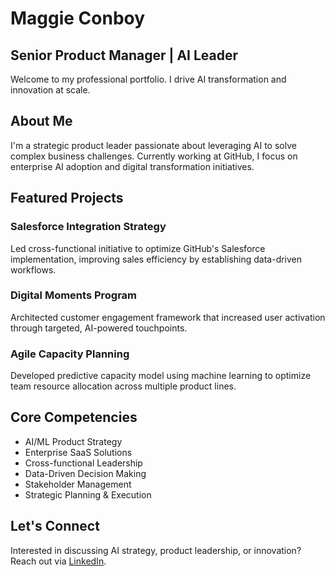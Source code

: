 # Maggie Conboy
## Senior Product Manager | AI Leader

Welcome to my professional portfolio. I drive AI transformation and innovation at scale.

## About Me
I'm a strategic product leader passionate about leveraging AI to solve complex business challenges. Currently working at GitHub, I focus on enterprise AI adoption and digital transformation initiatives.

## Featured Projects

### Salesforce Integration Strategy
Led cross-functional initiative to optimize GitHub's Salesforce implementation, improving sales efficiency by establishing data-driven workflows.

### Digital Moments Program
Architected customer engagement framework that increased user activation through targeted, AI-powered touchpoints.

### Agile Capacity Planning
Developed predictive capacity model using machine learning to optimize team resource allocation across multiple product lines.

## Core Competencies
- AI/ML Product Strategy
- Enterprise SaaS Solutions
- Cross-functional Leadership
- Data-Driven Decision Making
- Stakeholder Management
- Strategic Planning & Execution

## Let's Connect
Interested in discussing AI strategy, product leadership, or innovation? Reach out via [LinkedIn](https://linkedin.com/in/yourprofile).
 
